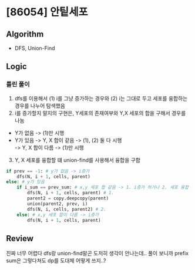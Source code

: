 # [86054] 안팉세포
## Algorithm
- DFS, Union-Find
## Logic
### 틀린 풀이
1. dfs를 이용해서 (1) i를 그냥 증가하는 경우와 (2) i는 그대로 두고 세포를 융합하는 경우를 나누어 탐색했음
2. i를 증가할지 말지의 구현은, Y세포의 존재여부와 Y,X 세포의 합을 구해서 경우를 나눔
- Y가 없음 -> (1)만 시행
- Y가 있음 -> Y, X 합이 같음 -> (1), (2) 둘 다 시행 <br>
-> Y, X 합이 다름 -> (1)만 시행
3. Y, X 세포를 융합할 떄 union-find를 사용해서 융합을 구함
```python
if prev == -1: # y가 없음 -> i증가
    dfs(N, i + 1, cells, parent)
else: # y가 있음
    if i_sum == prev_sum: # x,y 세포 합 같음 -> 1. i증가 하거나 2. 세포 융합
        dfs(N, i + 1, cells, parent) # 1.
        parent2 = copy.deepcopy(parent)
        union(parent2, prev, i)
        dfs(N, i, cells, parent2) # 2.
    else: # x,y 세포 합이 다름 -> i증가
        dfs(N, i + 1, cells, parent)
```


## Review
진짜 너무 어렵다 dfs랑 union-find말곤 도저히 생각이 안나는데.. 풀이 보니까 prefix sum은 그렇다쳐도 dp를 도대체 어떻게 쓰지..?